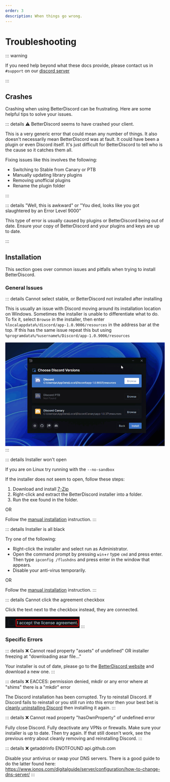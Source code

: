 ```yaml
---
order: 3
description: When things go wrong.
---
```


# Troubleshooting

::: warning

If you need help beyond what these docs provide, please contact us in `#support` on our [discord server](https://betterdiscord.app/invite)

:::

## Crashes

Crashing when using BetterDiscord can be frustrating. Here are some helpful tips to solve your issues.

::: details ⚠️ BetterDiscord seems to have crashed your client.

This is a very generic error that could mean any number of things. It also doesn't necessarily mean BetterDiscord was at fault. It could have been a plugin or even Discord itself. It's just difficult for BetterDiscord to tell who is the cause so it catches them all.

Fixing issues like this involves the following:
 - Switching to Stable from Canary or PTB
 - Manually updating library plugins
 - Removing unofficial plugins
 - Rename the plugin folder

 :::


::: details "Well, this is awkward" or "You died, looks like you got slaughtered by an Error Level 9000"

This type of error is usually caused by plugins or BetterDiscord being out of date. Ensure your copy of BetterDiscord and your plugins and keys are up to date.

:::

## Installation

This section goes over common issues and pitfalls when trying to install BetterDiscord.

### General Issues


::: details Cannot select stable, or BetterDiscord not installed after installing

This is usually an issue with Discord moving around its installation location on Windows. Sometimes the installer is unable to differentiate what to do. To fix it, select `Browse` in the installer, then enter `%localappdata%/discord/app-1.0.9006/resources` in the address bar at the top. If this has the same issue repeat this but using `%programdata%/%username%/Discord/app-1.0.9006/resources`

![ProgramData](./img/programdata.gif)
:::


::: details Installer won't open

If you are on Linux try running with the `--no-sandbox`

If the installer does not seem to open, follow these steps:
1. Download and install [7-Zip](https://www.7-zip.org/)
1. Right-click and extract the BetterDiscord installer into a folder.
1. Run the exe found in the folder.

OR

Follow the [manual installation](../getting-started/installation.md#manual-installation) instruction.
:::


::: details Installer is all black

Try one of the following:
 - Right-click the installer and select run as Administrator.
 - Open the command prompt by pressing `win`+`r` type `cmd` and press enter. Then type `ipconfig /flushdns` and press enter in the window that appears.
 - Disable your anti-virus temporarily.

OR

Follow the [manual installation](../getting-started/installation.md#manual-installation) instruction.
:::



::: details Cannot click the agreement checkbox

Click the text next to the checkbox instead, they are connected.

![Checkbox Workaround](./img/agreement_text.png)
:::

### Specific Errors


::: details ❌ Cannot read property "assets" of undefined" OR installer freezing at "downloading asar file..."

Your installer is out of date, please go to the [BetterDiscord website](https://betterdiscord.app) and download a new one.
:::


::: details ❌ EACCES: permission denied, mkdir or any error where at "shims" there is a "mkdir" error

The Discord installation has been corrupted. Try to reinstall Discord. If Discord fails to reinstall or you still run into this error then your best bet is [cleanly uninstalling Discord](https://discordtips.com/how-to-fully-uninstall-discord/) then installing it again.
:::


::: details ❌ Cannot read property "hasOwnProperty" of undefined error

Fully close Discord. Fully deactivate any VPNs or firewalls. Make sure your installer is up to date. Then try again. If that still doesn't work, see the previous entry about cleanly removing and reinstalling Discord.
:::


::: details ❌ getaddrinfo ENOTFOUND api.github.com

Disable your antivirus or swap your DNS servers. There is a good guide to do the latter found here: https://www.ionos.com/digitalguide/server/configuration/how-to-change-dns-server/
:::
